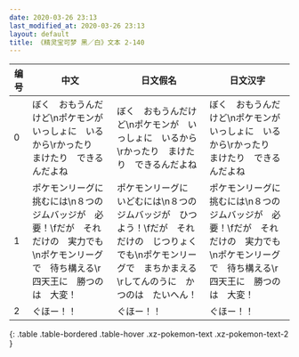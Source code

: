 ```yaml
---
date: 2020-03-26 23:13
last_modified_at: 2020-03-26 23:13
layout: default
title: 《精灵宝可梦 黑／白》文本 2-140
---
```

| 编号 | 中文 | 日文假名 | 日文汉字 |
| ---- | ---- | ---- | --- |
| 0 | ぼく　おもうんだけど\nポケモンが　いっしょに　いるから\rかったり　まけたり　できるんだよね | ぼく　おもうんだけど\nポケモンが　いっしょに　いるから\rかったり　まけたり　できるんだよね | ぼく　おもうんだけど\nポケモンが　いっしょに　いるから\rかったり　まけたり　できるんだよね |
| 1 | ポケモンリーグに　挑むには\n８つの　ジムバッジが　必要！\fだが　それだけの　実力でも\nポケモンリーグで　待ち構える\r四天王に　勝つのは　大変！ | ポケモンリーグに　いどむには\n８つの　ジムバッジが　ひつよう！\fだが　それだけの　じつりょくでも\nポケモンリーグで　まちかまえる\rしてんのうに　かつのは　たいへん！ | ポケモンリーグに　挑むには\n８つの　ジムバッジが　必要！\fだが　それだけの　実力でも\nポケモンリーグで　待ち構える\r四天王に　勝つのは　大変！ |
| 2 | ぐほー！！ | ぐほー！！ | ぐほー！！ |
{: .table .table-bordered .table-hover .xz-pokemon-text .xz-pokemon-text-2 }
